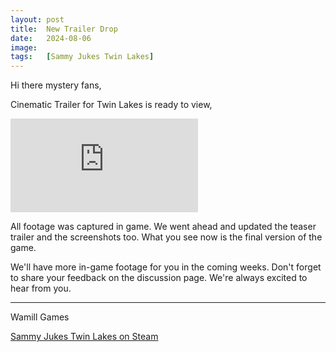 ```yaml
---
layout: post
title:  New Trailer Drop
date:   2024-08-06
image:  
tags:   [Sammy Jukes Twin Lakes]
---
```


Hi there mystery fans,

Cinematic Trailer for Twin Lakes is ready to view,

<iframe src="https://www.youtube.com/embed/na8TEqO5UGo" frameborder="0" allowfullscreen></iframe>

All footage was captured in game. We went ahead and updated the teaser trailer and the screenshots too. What you see now is the final version of the game.

We'll have more in-game footage for you in the coming weeks.
Don't forget to share your feedback on the discussion page. We're always excited to hear from you.


***

Wamill Games


[Sammy Jukes Twin Lakes on Steam](https://store.steampowered.com/app/3058620/Sammy_Jukes_Twin_Lakes/)
